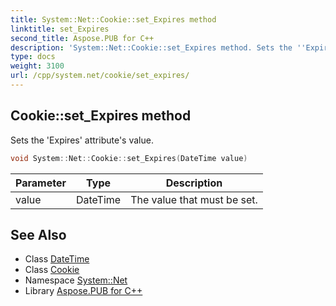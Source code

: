 ```yaml
---
title: System::Net::Cookie::set_Expires method
linktitle: set_Expires
second_title: Aspose.PUB for C++
description: 'System::Net::Cookie::set_Expires method. Sets the ''Expires'' attribute''s value in C++.'
type: docs
weight: 3100
url: /cpp/system.net/cookie/set_expires/
---
```

## Cookie::set_Expires method


Sets the 'Expires' attribute's value.

```cpp
void System::Net::Cookie::set_Expires(DateTime value)
```


| Parameter | Type | Description |
| --- | --- | --- |
| value | DateTime | The value that must be set. |

## See Also

* Class [DateTime](../../../system/datetime/)
* Class [Cookie](../)
* Namespace [System::Net](../../)
* Library [Aspose.PUB for C++](../../../)

